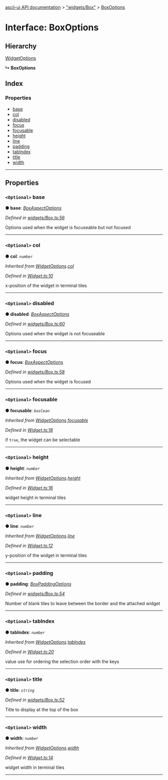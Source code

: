 [ascii-ui API documentation](../README.md) > ["widgets/Box"](../modules/_widgets_box_.md) > [BoxOptions](../interfaces/_widgets_box_.boxoptions.md)

# Interface: BoxOptions

## Hierarchy

 [WidgetOptions](_widget_.widgetoptions.md)

**↳ BoxOptions**

## Index

### Properties

* [base](_widgets_box_.boxoptions.md#base)
* [col](_widgets_box_.boxoptions.md#col)
* [disabled](_widgets_box_.boxoptions.md#disabled)
* [focus](_widgets_box_.boxoptions.md#focus)
* [focusable](_widgets_box_.boxoptions.md#focusable)
* [height](_widgets_box_.boxoptions.md#height)
* [line](_widgets_box_.boxoptions.md#line)
* [padding](_widgets_box_.boxoptions.md#padding)
* [tabIndex](_widgets_box_.boxoptions.md#tabindex)
* [title](_widgets_box_.boxoptions.md#title)
* [width](_widgets_box_.boxoptions.md#width)

---

## Properties

<a id="base"></a>

### `<Optional>` base

**● base**: *[BoxAspectOptions](_widgets_box_.boxaspectoptions.md)*

*Defined in [widgets/Box.ts:56](https://github.com/danikaze/ascii-ui/blob/da18f7c/src/widgets/Box.ts#L56)*

Options used when the widget is focuseable but not focused

___
<a id="col"></a>

### `<Optional>` col

**● col**: *`number`*

*Inherited from [WidgetOptions](_widget_.widgetoptions.md).[col](_widget_.widgetoptions.md#col)*

*Defined in [Widget.ts:10](https://github.com/danikaze/ascii-ui/blob/da18f7c/src/Widget.ts#L10)*

x-position of the widget in terminal tiles

___
<a id="disabled"></a>

### `<Optional>` disabled

**● disabled**: *[BoxAspectOptions](_widgets_box_.boxaspectoptions.md)*

*Defined in [widgets/Box.ts:60](https://github.com/danikaze/ascii-ui/blob/da18f7c/src/widgets/Box.ts#L60)*

Options used when the widget is not focuseable

___
<a id="focus"></a>

### `<Optional>` focus

**● focus**: *[BoxAspectOptions](_widgets_box_.boxaspectoptions.md)*

*Defined in [widgets/Box.ts:58](https://github.com/danikaze/ascii-ui/blob/da18f7c/src/widgets/Box.ts#L58)*

Options used when the widget is focused

___
<a id="focusable"></a>

### `<Optional>` focusable

**● focusable**: *`boolean`*

*Inherited from [WidgetOptions](_widget_.widgetoptions.md).[focusable](_widget_.widgetoptions.md#focusable)*

*Defined in [Widget.ts:18](https://github.com/danikaze/ascii-ui/blob/da18f7c/src/Widget.ts#L18)*

if `true`, the widget can be selectable

___
<a id="height"></a>

### `<Optional>` height

**● height**: *`number`*

*Inherited from [WidgetOptions](_widget_.widgetoptions.md).[height](_widget_.widgetoptions.md#height)*

*Defined in [Widget.ts:16](https://github.com/danikaze/ascii-ui/blob/da18f7c/src/Widget.ts#L16)*

widget height in terminal tiles

___
<a id="line"></a>

### `<Optional>` line

**● line**: *`number`*

*Inherited from [WidgetOptions](_widget_.widgetoptions.md).[line](_widget_.widgetoptions.md#line)*

*Defined in [Widget.ts:12](https://github.com/danikaze/ascii-ui/blob/da18f7c/src/Widget.ts#L12)*

y-position of the widget in terminal tiles

___
<a id="padding"></a>

### `<Optional>` padding

**● padding**: *[BoxPaddingOptions](_widgets_box_.boxpaddingoptions.md)*

*Defined in [widgets/Box.ts:54](https://github.com/danikaze/ascii-ui/blob/da18f7c/src/widgets/Box.ts#L54)*

Number of blank tiles to leave between the border and the attached widget

___
<a id="tabindex"></a>

### `<Optional>` tabIndex

**● tabIndex**: *`number`*

*Inherited from [WidgetOptions](_widget_.widgetoptions.md).[tabIndex](_widget_.widgetoptions.md#tabindex)*

*Defined in [Widget.ts:20](https://github.com/danikaze/ascii-ui/blob/da18f7c/src/Widget.ts#L20)*

value use for ordering the selection order with the keys

___
<a id="title"></a>

### `<Optional>` title

**● title**: *`string`*

*Defined in [widgets/Box.ts:52](https://github.com/danikaze/ascii-ui/blob/da18f7c/src/widgets/Box.ts#L52)*

Title to display at the top of the box

___
<a id="width"></a>

### `<Optional>` width

**● width**: *`number`*

*Inherited from [WidgetOptions](_widget_.widgetoptions.md).[width](_widget_.widgetoptions.md#width)*

*Defined in [Widget.ts:14](https://github.com/danikaze/ascii-ui/blob/da18f7c/src/Widget.ts#L14)*

widget width in terminal tiles

___

